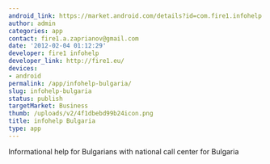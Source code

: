 ```yaml
---
android_link: https://market.android.com/details?id=com.fire1.infohelp
author: admin
categories: app
contact: fire1.a.zaprianov@gmail.com
date: '2012-02-04 01:12:29'
developer: fire1 infohelp
developer_link: http://fire1.eu/
devices: 
- android
permalink: /app/infohelp-bulgaria/
slug: infohelp-bulgaria
status: publish
targetMarket: Business
thumb: /uploads/v2/4f1dbebd99b24icon.png
title: infohelp Bulgaria
type: app
---
```


Informational help for Bulgarians with national call center for Bulgaria